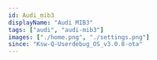 ```yaml
---
id: Audi_mib3
displayName: "Audi MIB3"
tags: ["audi", "audi-mib3"]
images: ["./home.png", "./settings.png"]
since: "Ksw-Q-Userdebug_OS_v3.0.8-ota"
---
```

